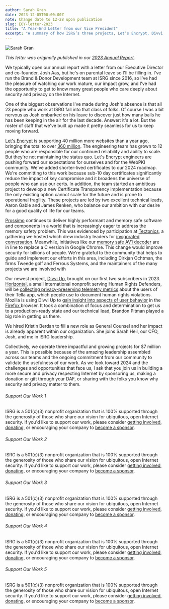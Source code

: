 ```yaml
---
author: Sarah Gran
date: 2023-12-05T00:00:00Z
note: Change date to 12-28 upon publication
slug: EOY-letter-2023
title: "A Year-End Letter from our Vice President"
excerpt: "A summary of how ISRG’s three projects, Let’s Encrypt, Divvi Up, and Prossimo continue to improve security and privacy."
---
```


<div class="card border-0 pic-quote-right">
    <img alt="Sarah Gran" class="mx-auto img-fluid" src="/images/blog/Sarah Gran Headshot.jpg" />
</div>

_This letter was originally published in our [2023 Annual Report](https://www.abetterinternet.org/documents/2023-ISRG-Annual-Report.pdf)._

We typically open our annual report with a letter from our Executive Director and co-founder, Josh Aas, but he's on parental leave so I'll be filling in. I've run the Brand & Donor Development team at ISRG since 2016, so I've had the pleasure of watching our work mature, our impact grow, and I've had the opportunity to get to know many great people who care deeply about security and privacy on the Internet.

One of the biggest observations I've made during Josh's absence is that all 23 people who work at ISRG fall into that class of folks. Of course I was a bit nervous as Josh embarked on his leave to discover just how many balls he has been keeping in the air for the last decade. Answer: it's a lot. But the roster of staff that we've built up made it pretty seamless for us to keep moving forward.

[Let's Encrypt](http://letsencrypt.org) is supporting 40 million more websites than a year ago, bringing the total to over [360 million](http://letsencrypt.org/stats). The engineering team has grown to 12 people who are responsible for our continued reliability and ability to scale. But they're not maintaining the status quo. Let's Encrypt engineers are pushing forward our expectations for ourselves and for the WebPKI community. We've added shorter-lived certificates to our 2024 roadmap. We're committing to this work because sub-10 day certificates significantly reduce the impact of key compromise and it broadens the universe of people who can use our certs. In addition, the team started an ambitious project to develop a new Certificate Transparency implementation because the only existing option cannot scale for the future and is prone to operational fragility. These projects are led by two excellent technical leads, Aaron Gable and James Renken, who balance our ambition with our desire for a good quality of life for our teams.

[Prossimo](http://memorysafety.org) continues to deliver highly performant and memory safe software and components in a world that is increasingly eager to address the memory safety problem. This was evidenced by participation at [Tectonics](https://tectonics.memorysafety.org/), a gathering we hosted which drew industry leaders for [invigorated conversation](https://www.memorysafety.org/blog/tectonics-recap/). Meanwhile, initiatives like our [memory safe AV1 decoder](https://www.memorysafety.org/initiative/av1/) are in line to replace a C version in Google Chrome. This change would improve security for billions of people. We're grateful to the community that helps to guide and implement our efforts in this area, including Dirkjan Ochtman, the firms Tweede golf and Ferrous Systems, and the maintainers of the many projects we are involved with

Our newest project, [Divvi Up](http://divviup.org), brought on our first two subscribers in 2023. [Horizontal](https://wearehorizontal.org/index), a small international nonprofit serving Human Rights Defenders, will be [collecting privacy-preserving telemetry metrics](https://divviup.org/blog/horizontal/) about the users of their Tella app, which people use to document human rights violations. Mozilla is using Divvi Up to [gain insight into aspects of user behavior](https://divviup.org/blog/divvi-up-in-firefox/) in the [Firefox ](https://www.mozilla.org/en-US/firefox/new/)browser. It took a combination of focus and determination to get us to a production-ready state and our technical lead, Brandon Pitman played a big role in getting us there.

We hired Kristin Berdan to fill a new role as General Counsel and her impact is already apparent within our organization. She joins Sarah Heil, our CFO, Josh, and me in ISRG leadership.

Collectively, we operate three impactful and growing projects for $7 million a year. This is possible because of the amazing leadership assembled across our teams and the ongoing commitment from our community to validate the usefulness of our work. As we look toward 2024 and the challenges and opportunities that face us, I ask that you join us in building a more secure and privacy respecting Internet by sponsoring us, making a donation or gift through your DAF, or sharing with the folks you know why security and privacy matter to them.

<div class="footer-option footer-option-1">
<h6><span>Support Our Work 1</span></h6>

ISRG is a 501(c)(3) nonprofit organization that is 100% supported through the generosity of those who share our vision for ubiquitous, open Internet security. If you'd like to support our work, please consider [getting involved](https://www.abetterinternet.org/getinvolved/), [donating](https://www.abetterinternet.org/donate/), or encouraging your company to [become a sponsor](https://www.abetterinternet.org/sponsor/).
</div>

<div class="footer-option footer-option-2">
<h6><span>Support Our Work 2</span></h6>

ISRG is a 501(c)(3) nonprofit organization that is 100% supported through the generosity of those who share our vision for ubiquitous, open Internet security. If you'd like to support our work, please consider [getting involved](https://www.abetterinternet.org/getinvolved/), [donating](https://www.abetterinternet.org/donate/), or encouraging your company to [become a sponsor](https://www.abetterinternet.org/sponsor/).
</div>

<div class="footer-option footer-option-3">
<h6><span>Support Our Work 3</span></h6>

ISRG is a 501(c)(3) nonprofit organization that is 100% supported through the generosity of those who share our vision for ubiquitous, open Internet security. If you'd like to support our work, please consider [getting involved](https://www.abetterinternet.org/getinvolved/), [donating](https://www.abetterinternet.org/donate/), or encouraging your company to [become a sponsor](https://www.abetterinternet.org/sponsor/).
</div>

<div class="footer-option footer-option-4">
<h6><span>Support Our Work 4</span></h6>

ISRG is a 501(c)(3) nonprofit organization that is 100% supported through the generosity of those who share our vision for ubiquitous, open Internet security. If you'd like to support our work, please consider [getting involved](https://www.abetterinternet.org/getinvolved/), [donating](https://www.abetterinternet.org/donate/), or encouraging your company to [become a sponsor](https://www.abetterinternet.org/sponsor/).
</div>

<div class="footer-option footer-option-5">
<h6><span>Support Our Work 5</span></h6>

ISRG is a 501(c)(3) nonprofit organization that is 100% supported through the generosity of those who share our vision for ubiquitous, open Internet security. If you'd like to support our work, please consider [getting involved](https://www.abetterinternet.org/getinvolved/), [donating](https://www.abetterinternet.org/donate/), or encouraging your company to [become a sponsor](https://www.abetterinternet.org/sponsor/).
</div>

